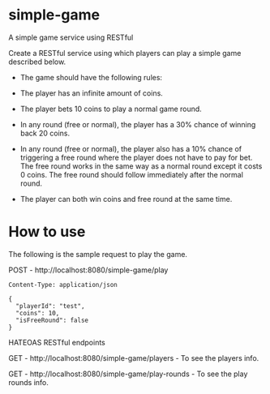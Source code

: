 # simple-game
A simple game service using RESTful 


Create a RESTful service using which players can play a simple game described
below.

- The game should have the following rules:

- The player has an infinite amount of coins.

- The player bets 10 coins to play a normal game round.

- In any round (free or normal), the player has a 30% chance of winning back 20 coins.

- In any round (free or normal), the player also has a 10% chance of triggering a free round where
the player does not have to pay for bet. The free round works in the same way as a normal round except
it costs 0 coins. The free round should follow immediately after the normal round.

- The player can both win coins and free round at the same time.

# How to use
The following is the sample request to play the game.

POST - http://localhost:8080/simple-game/play

	Content-Type: application/json

	{
	  "playerId": "test",
	  "coins": 10,
	  "isFreeRound": false
	}


HATEOAS RESTful endpoints

GET - http://localhost:8080/simple-game/players - To see the players info.

GET - http://localhost:8080/simple-game/play-rounds - To see the play rounds info.
